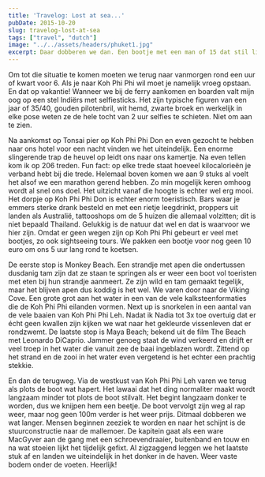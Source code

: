 ```yaml
---
title: 'Travelog: Lost at sea...'
pubDate: 2015-10-20
slug: travelog-lost-at-sea
tags: ["travel", "dutch"]
image: "../../assets/headers/phuket1.jpg"
excerpt: Daar dobberen we dan. Een bootje met een man of 15 dat stil ligt tussen de twee eilanden Koh Phi Phi Don en Koh Phi Phi Leh. Een kapitein die met een autoband, schroevendraaier en stuk touw het stuursysteem probeert te fixen en een aantal mensen op de boot die de neiging om te kotsen hard moeten onderdrukken.
---
```


Om tot die situatie te komen moeten we terug naar vanmorgen rond een uur of kwart voor 6. Als je naar Koh Phi Phi wil moet je namelijk vroeg opstaan. En dat op vakantie! Wanneer we bij de ferry aankomen en boarden valt mijn oog op een stel Indiërs met selfiesticks. Het zijn typische figuren van een jaar of 35/40, gouden pilotenbril, wit hemd, zwarte broek en werkelijk in elke pose weten ze de hele tocht van 2 uur selfies te schieten. Niet om aan te zien.

Na aankomst op Tonsai pier op Koh Phi Phi Don en even gezocht te hebben naar ons hotel voor een nacht vinden we het uiteindelijk. Een enorme slingerende trap de heuvel op leidt ons naar ons kamertje. Na even tellen kom ik op 206 treden. Fun fact: op elke trede staat hoeveel kilocalorieën je verband hebt bij die trede. Helemaal boven komen we aan 9 stuks al voelt het alsof we een marathon gerend hebben. Zo min mogelijk keren omhoog wordt al snel ons doel. Het uitzicht vanaf die hoogte is echter wel erg mooi. Het dorpje op Koh Phi Phi Don is echter enorm toeristisch. Bars waar je emmers sterke drank besteld en met een rietje leegdrinkt, proppers uit landen als Australië, tattooshops om de 5 huizen die allemaal volzitten; dit is niet bepaald Thailand. Gelukkig is de natuur dat wel en dat is waarvoor we hier zijn. Omdat er geen wegen zijn op Koh Phi Phi gebeurt er veel met bootjes, zo ook sightseeing tours. We pakken een bootje voor nog geen 10 euro om ons 5 uur lang rond te koetsen.

De eerste stop is Monkey Beach. Een strandje met apen die ondertussen dusdanig tam zijn dat ze staan te springen als er weer een boot vol toeristen met eten bij hun strandje aanmeert. Ze zijn wild en tam gemaakt tegelijk, maar het blijven apen dus koddig is het wel. We varen door naar de Viking Cove. Een grote grot aan het water in een van de vele kalksteenformaties die de Koh Phi Phi eilanden vormen. Next up is snorkelen in een aantal van de vele baaien van Koh Phi Phi Leh. Nadat ik Nadia tot 3x toe overtuig dat er écht geen kwallen zijn kijken we wat naar het gekleurde vissenleven dat er rondzwemt. De laatste stop is Maya Beach; bekend uit de film The Beach met Leonardo DiCaprio. Jammer genoeg staat de wind verkeerd en drijft er veel troep in het water die vanuit zee de baai ingeblazen wordt. Zittend op het strand en de zooi in het water even vergetend is het echter een prachtig stekkie.

En dan de terugweg. Via de westkust van Koh Phi Phi Leh varen we terug als plots de boot wat hapert. Het lawaai dat het ding normaliter maakt wordt langzaam minder tot plots de boot stilvalt. Het begint langzaam donker te worden, dus we knijpen hem een beetje. De boot vervolgt zijn weg al rap weer, maar nog geen 100m verder is het weer prijs. Ditmaal dobberen we wat langer. Mensen beginnen zeeziek te worden en naar het schijnt is de stuurconstructie naar de mallemoer. De kapitein gaat als een ware MacGyver aan de gang met een schroevendraaier, buitenband en touw en na wat stoeien lijkt het tijdelijk gefixt. Al zigzaggend leggen we het laatste stuk af en landen we uiteindelijk in het donker in de haven. Weer vaste bodem onder de voeten. Heerlijk!
